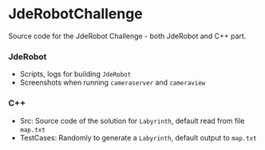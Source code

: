 # JdeRobotChallenge
Source code for the JdeRobot Challenge - both JdeRobot and C++ part.

### JdeRobot
*   Scripts, logs for building `JdeRobot`
*   Screenshots when running `cameraserver` and `cameraview`

### C++
*   Src: Source code of the solution for `Labyrinth`, default read from file `map.txt`
*   TestCases: Randomly to generate a `Labyrinth`, default output to `map.txt`
